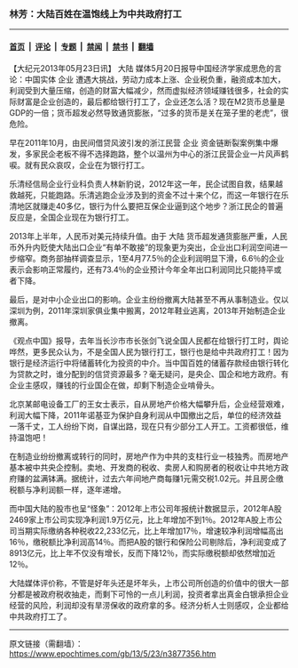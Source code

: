 ### 林芳：大陆百姓在温饱线上为中共政府打工

---

#### [首页](../../../..?n3877356) &nbsp;|&nbsp; [评论](../../../../../epoch-comment?n3877356) &nbsp;|&nbsp; [专题](../../../../../epoch-special?n3877356) &nbsp;|&nbsp; [禁闻](../../../../../epoch-news?n3877356) &nbsp;|&nbsp; [禁书](../../../../../books?n3877356) &nbsp;|&nbsp; [翻墙](https://github.com/gfw-breaker/nogfw/blob/master/README.md?n3877356)


<div class="post_content" id="artbody" itemprop="articleBody">
 <!-- article content begin -->
 <p>
  【大纪元2013年05月23日讯】
  <ok href="https://www.epochtimes.com/gb/tag/%E5%A4%A7%E9%99%86.html">
   大陆
  </ok>
  媒体5月20日报导中国经济学家成思危的言论：中国实体
  <ok href="https://www.epochtimes.com/gb/tag/%E4%BC%81%E4%B8%9A.html">
   企业
  </ok>
  遭遇大挑战，劳动力成本上涨、企业税负重，融资成本加大，利润受到大量压缩，创造的财富大幅减少，然而虚拟经济领域赚钱很多，社会的实际财富是企业创造的，最后都给银行打工了，企业还怎么活？现在M2货币总量是GDP的一倍；货币超发必然导致通货膨胀，“过多的货币是关在笼子里的老虎”，很危险。
 </p>
 <p>
  早在2011年10月，由民间借贷风波引发的浙江民营
  <ok href="https://www.epochtimes.com/gb/tag/%E4%BC%81%E4%B8%9A.html">
   企业
  </ok>
  资金链断裂案例集中爆发，多家民企老板不得不选择跑路，整个以温州为中心的浙江民营企业一片风声鹤唳。就有民众哀叹，企业在为银行打工。
 </p>
 <p>
  乐清经信局企业行业科负责人林新豹说，2012年这一年，民企试图自救，结果越救越死，只能跑路。乐清逃跑企业涉及到的资金不过十来个亿，而这一年银行在乐清地区就赚走40多亿，银行为什么要把互保企业逼到这个地步？浙江民企的普遍反应是，全国企业现在为银行打工。
 </p>
 <p>
  2013年上半年，人民币对美元持续升值。由于
  <ok href="https://www.epochtimes.com/gb/tag/%E5%A4%A7%E9%99%86.html">
   大陆
  </ok>
  货币超发通货膨胀严重，人民币外升内贬使大陆出口企业“有单不敢接”的现象更为突出，企业出口利润空间进一步缩窄。商务部抽样调查显示，1至4月77.5％的企业利润明显下滑，6.6％的企业表示会影响正常履约，还有73.4％的企业预计今年全年出口利润同比只能持平或者下降。
 </p>
 <p>
  最后，是对中小企业出口的影响。企业主纷纷撤离大陆甚至不再从事制造业。仅以深圳为例，2011年深圳家俱业集中搬离，2012年鞋业逃离，2013年开始制造企业撤离。
 </p>
 <p>
  《观点中国》报导，去年当长沙市市长张剑飞说全国人民都在给银行打工时，舆论哗然，更多民众认为，不是全国人民为银行打工，银行也是给中共政府打工！因为银行是经济运行中将储蓄转化为投资的中介。当中国百姓的储蓄存款经由银行转化为贷款之时，谁分配到的信贷资源最多？毫无疑问，是央企、国企和地方政府。有企业主感叹，赚钱的行业国企在做，却剩下制造企业啃骨头。
 </p>
 <p>
  北京某邮电设备工厂的王女士表示，自从房地产价格大幅攀升后，企业经营艰难，利润大幅下降，2011年诺基亚为保护自身利润从中国撤出之后，单位的经济效益一落千丈，工人纷纷下岗，自谋出路，现在只有少部分工人开工。工资都很低，维持温饱吧！
 </p>
 <p>
  在制造业纷纷撤离或转行的同时，房地产作为中共的支柱行业一枝独秀。而房地产基本被中共央企控制。卖地、开发商的税收、卖房人和购房者的税收让中共地方政府赚的盆满钵满。据统计，过去六年间地产商每赚1元需交税1.02元。并且房企缴税额与净利润额一样，逐年递增。
 </p>
 <p>
  而中国大陆的股市也呈“怪象”：2012年上市公司年报统计数据显示，2012年A股2469家上市公司实现净利润1.9万亿元，比上年增加不到1％。2012年A股上市公司当期实际缴纳各种税收22,233亿元，比上年增加17％，增速较净利润增幅高出16％，缴税额比净利润高14％。而把A股的银行和保险公司剔除后，净利润变成了8913亿元，比上年不仅没有增长，反而下降12％，而实际缴税额却依然增加近12％。
 </p>
 <p>
  大陆媒体评价称，不管是好年头还是坏年头，上市公司所创造的价值中的很大一部分都是被政府税收抽走，而剩下可怜的一点儿利润，投资者拿出真金白银承担企业经营的风险，利润却没有旱涝保收的政府拿的多。经济分析人士则感叹，企业都给中共政府打工了。
 </p>
 <!-- article content end -->
 <div id="below_article_ad">
 </div>
</div>


---

原文链接（需翻墙）：https://www.epochtimes.com/gb/13/5/23/n3877356.htm